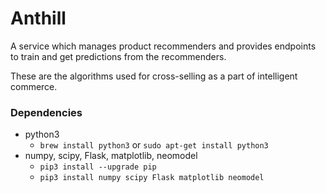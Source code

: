 # Anthill

A service which manages product recommenders and provides endpoints to train and get predictions from the recommenders.

These are the algorithms used for cross-selling as a part of intelligent
commerce.

### Dependencies

- python3
  - `brew install python3` or `sudo apt-get install python3`
- numpy, scipy, Flask, matplotlib, neomodel
  - `pip3 install --upgrade pip`
  - `pip3 install numpy scipy Flask matplotlib neomodel`
